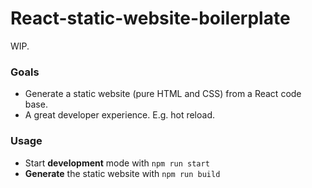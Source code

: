 # React-static-website-boilerplate

WIP.

### Goals
* Generate a static website (pure HTML and CSS) from a React code base.
* A great developer experience. E.g. hot reload.


### Usage

* Start **development** mode with `npm run start`
* **Generate** the static website with `npm run build`